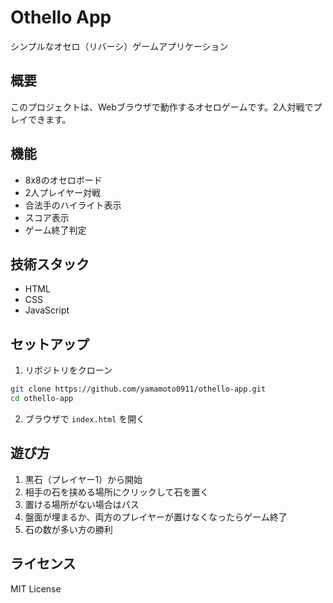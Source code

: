 # Othello App

シンプルなオセロ（リバーシ）ゲームアプリケーション

## 概要

このプロジェクトは、Webブラウザで動作するオセロゲームです。2人対戦でプレイできます。

## 機能

- 8x8のオセロボード
- 2人プレイヤー対戦
- 合法手のハイライト表示
- スコア表示
- ゲーム終了判定

## 技術スタック

- HTML
- CSS
- JavaScript

## セットアップ

1. リポジトリをクローン
```bash
git clone https://github.com/yamamoto0911/othello-app.git
cd othello-app
```

2. ブラウザで `index.html` を開く

## 遊び方

1. 黒石（プレイヤー1）から開始
2. 相手の石を挟める場所にクリックして石を置く
3. 置ける場所がない場合はパス
4. 盤面が埋まるか、両方のプレイヤーが置けなくなったらゲーム終了
5. 石の数が多い方の勝利

## ライセンス

MIT License